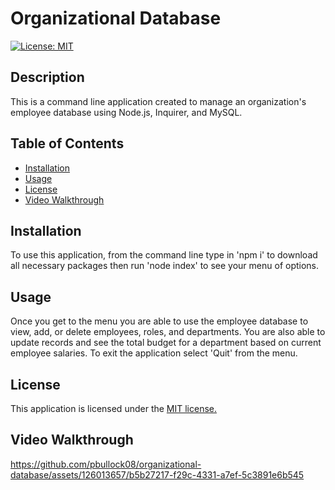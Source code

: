 # Organizational Database
  [![License: MIT](https://img.shields.io/badge/License-MIT-yellow.svg)](https://opensource.org/licenses/MIT)

  ## Description
  This is a command line application created to manage an organization's employee database using Node.js, Inquirer, and MySQL. 

  ## Table of Contents 
 * [Installation](#installation) 
 * [Usage](#usage) 
 * [License](#license) 
 * [Video Walkthrough](#video_walkthrough) 

  ## Installation

  To use this application, from the command line type in 'npm i' to download all necessary packages then run 'node index' to see your menu of options. 

  ## Usage

  Once you get to the menu you are able to use the employee database to view, add, or delete employees, roles, and departments. You are also able to update records and see the total budget for a department based on current employee salaries. To exit the application select 'Quit' from the menu. 

  ## License 

This application is licensed under the [MIT license.](https://github.com/git/git-scm.com/blob/main/MIT-LICENSE.txt)

  ## Video Walkthrough
https://github.com/pbullock08/organizational-database/assets/126013657/b5b27217-f29c-4331-a7ef-5c3891e6b545

